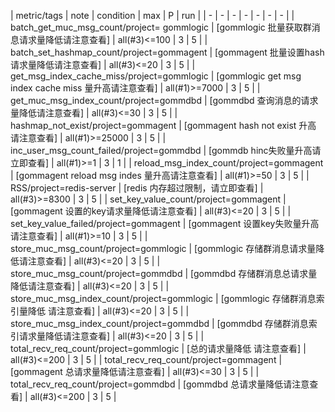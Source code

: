 | metric/tags | note | condition | max | P | run | 
| - | - | - | - | - | - | - |
| batch_get_muc_msg_count/project= gommlogic | [gommlogic 批量获取群消息请求量降低请注意查看] | all(#3)<=100 | 3 | 5 |
| batch_set_hashmap_count/project=gommagent | [gommagent 批量设置hash请求量降低请注意查看] | all(#3)<=20 | 3 | 5 |
| get_msg_index_cache_miss/project=gommlogic | [gommlogic get msg index cache miss 量升高请注意查看] | all(#1)>=7000 | 3 | 5 |
| get_muc_msg_index_count/project=gommdbd | [gommdbd 查询消息的请求量降低请注意查看] | all(#3)<=30 | 3 | 5 |
| hashmap_not_exist/project=gommagent | [gommagent hash not exist 升高 请注意查看] | all(#1)>=25000 | 3 | 5 |
| inc_user_msg_count_failed/project=gommdbd | [gommdb hinc失败量升高请立即查看] | all(#1)>=1 | 3 | 1 |
| reload_msg_index_count/project=gommagent | [gommagent reload msg indes 量升高请注意查看] | all(#1)>=50 | 3 | 5 |
| RSS/project=redis-server | [redis 内存超过限制，请立即查看] | all(#3)>=8300 | 3 | 5 |
| set_key_value_count/project=gommagent | [gommagent 设置的key请求量降低请注意查看] | all(#3)<=20 | 3 | 5 |
| set_key_value_failed/project=gommagent | [gommagent 设置key失败量升高请注意查看] | all(#1)>=10 | 3 | 5 |
| store_muc_msg_count/project=gommlogic | [gommlogic 存储群消息请求量降低请注意查看] | all(#3)<=20 | 3 | 5 |
| store_muc_msg_count/project=gommdbd | [gommdbd 存储群消息总请求量降低请注意查看] | all(#3)<=20 | 3 | 5 |
| store_muc_msg_index_count/project=gommlogic | [gommlogic 存储群消息索引量降低 请注意查看] | all(#3)<=20 | 3 | 5 |
| store_muc_msg_index_count/project=gommdbd | [gommdbd 存储群消息索引请求量降低请注意查看] | all(#3)<=20 | 3 | 5 |
| total_recv_req_count/project=gommlogic | [总的请求量降低 请注意查看] | all(#3)<=200 | 3 | 5 |
| total_recv_req_count/project=gommagent | [gommagent 总请求量降低请注意查看] | all(#3)<=30 | 3 | 5 |
| total_recv_req_count/project=gommdbd | [gommdbd 总请求量降低请注意查看] | all(#3)<=200 | 3 | 5 |
